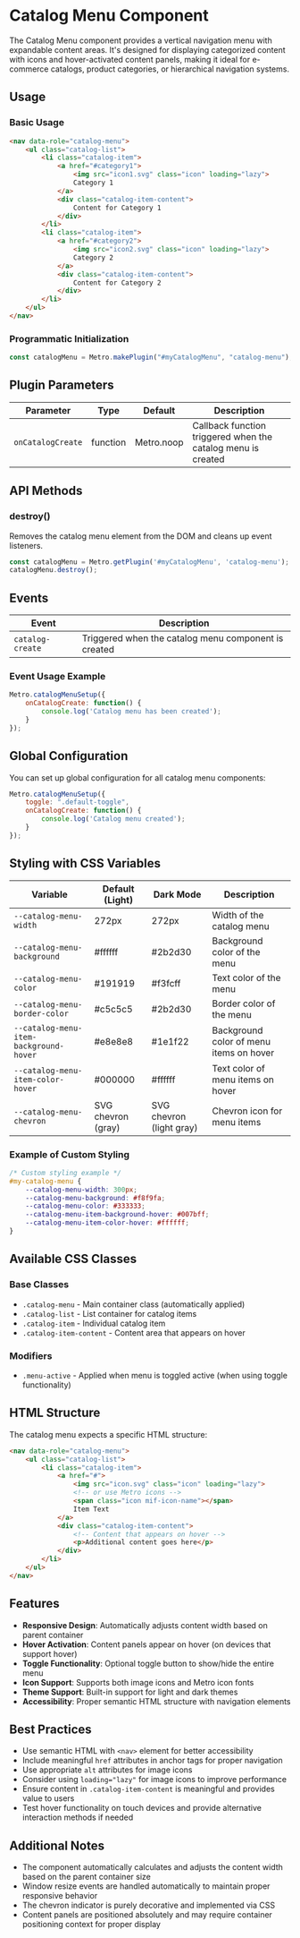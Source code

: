 # Catalog Menu Component

The Catalog Menu component provides a vertical navigation menu with expandable content areas. 
It's designed for displaying categorized content with icons and hover-activated content panels, making it ideal for e-commerce catalogs, product categories, or hierarchical navigation systems.

## Usage

### Basic Usage

```html
<nav data-role="catalog-menu">
    <ul class="catalog-list">
        <li class="catalog-item">
            <a href="#category1">
                <img src="icon1.svg" class="icon" loading="lazy">
                Category 1
            </a>
            <div class="catalog-item-content">
                Content for Category 1
            </div>
        </li>
        <li class="catalog-item">
            <a href="#category2">
                <img src="icon2.svg" class="icon" loading="lazy">
                Category 2
            </a>
            <div class="catalog-item-content">
                Content for Category 2
            </div>
        </li>
    </ul>
</nav>
```

### Programmatic Initialization

```javascript
const catalogMenu = Metro.makePlugin("#myCatalogMenu", "catalog-menu");
```

## Plugin Parameters

| Parameter | Type | Default | Description |
| --------- | ---- | ------- | ----------- |
| `onCatalogCreate` | function | Metro.noop | Callback function triggered when the catalog menu is created |

## API Methods

### destroy()
Removes the catalog menu element from the DOM and cleans up event listeners.

```javascript
const catalogMenu = Metro.getPlugin('#myCatalogMenu', 'catalog-menu');
catalogMenu.destroy();
```

## Events

| Event | Description |
| ----- | ----------- |
| `catalog-create` | Triggered when the catalog menu component is created |

### Event Usage Example

```javascript
Metro.catalogMenuSetup({
    onCatalogCreate: function() {
        console.log('Catalog menu has been created');
    }
});
```

## Global Configuration

You can set up global configuration for all catalog menu components:

```javascript
Metro.catalogMenuSetup({
    toggle: ".default-toggle",
    onCatalogCreate: function() {
        console.log('Catalog menu created');
    }
});
```

## Styling with CSS Variables

| Variable | Default (Light) | Dark Mode | Description |
| -------- | --------------- | --------- | ----------- |
| `--catalog-menu-width` | 272px | 272px | Width of the catalog menu |
| `--catalog-menu-background` | #ffffff | #2b2d30 | Background color of the menu |
| `--catalog-menu-color` | #191919 | #f3fcff | Text color of the menu |
| `--catalog-menu-border-color` | #c5c5c5 | #2b2d30 | Border color of the menu |
| `--catalog-menu-item-background-hover` | #e8e8e8 | #1e1f22 | Background color of menu items on hover |
| `--catalog-menu-item-color-hover` | #000000 | #ffffff | Text color of menu items on hover |
| `--catalog-menu-chevron` | SVG chevron (gray) | SVG chevron (light gray) | Chevron icon for menu items |

### Example of Custom Styling

```css
/* Custom styling example */
#my-catalog-menu {
    --catalog-menu-width: 300px;
    --catalog-menu-background: #f8f9fa;
    --catalog-menu-color: #333333;
    --catalog-menu-item-background-hover: #007bff;
    --catalog-menu-item-color-hover: #ffffff;
}
```

## Available CSS Classes

### Base Classes
- `.catalog-menu` - Main container class (automatically applied)
- `.catalog-list` - List container for catalog items
- `.catalog-item` - Individual catalog item
- `.catalog-item-content` - Content area that appears on hover

### Modifiers
- `.menu-active` - Applied when menu is toggled active (when using toggle functionality)

## HTML Structure

The catalog menu expects a specific HTML structure:

```html
<nav data-role="catalog-menu">
    <ul class="catalog-list">
        <li class="catalog-item">
            <a href="#">
                <img src="icon.svg" class="icon" loading="lazy">
                <!-- or use Metro icons -->
                <span class="icon mif-icon-name"></span>
                Item Text
            </a>
            <div class="catalog-item-content">
                <!-- Content that appears on hover -->
                <p>Additional content goes here</p>
            </div>
        </li>
    </ul>
</nav>
```

## Features

- **Responsive Design**: Automatically adjusts content width based on parent container
- **Hover Activation**: Content panels appear on hover (on devices that support hover)
- **Toggle Functionality**: Optional toggle button to show/hide the entire menu
- **Icon Support**: Supports both image icons and Metro icon fonts
- **Theme Support**: Built-in support for light and dark themes
- **Accessibility**: Proper semantic HTML structure with navigation elements

## Best Practices

- Use semantic HTML with `<nav>` element for better accessibility
- Include meaningful `href` attributes in anchor tags for proper navigation
- Use appropriate `alt` attributes for image icons
- Consider using `loading="lazy"` for image icons to improve performance
- Ensure content in `.catalog-item-content` is meaningful and provides value to users
- Test hover functionality on touch devices and provide alternative interaction methods if needed

## Additional Notes

- The component automatically calculates and adjusts the content width based on the parent container size
- Window resize events are handled automatically to maintain proper responsive behavior
- The chevron indicator is purely decorative and implemented via CSS
- Content panels are positioned absolutely and may require container positioning context for proper display